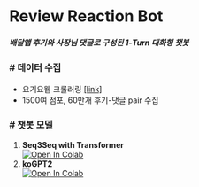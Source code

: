 # Review Reaction Bot
##### ***배달앱 후기와 사장님 댓글로 구성된 1-Turn 대화형 챗봇***
### # 데이터 수집
- 요기요웹 크롤러링 [[link]](https://github.com/grayfactory/yogiyo_crawler)
- 1500여 점포, 60만개 후기-댓글 pair 수집

### # 챗봇 모델
1. **Seq3Seq with Transformer**   
  [![Open In Colab](https://colab.research.google.com/assets/colab-badge.svg)](https://colab.research.google.com/github/grayfactory/ReviwReactionBot/blob/main/seq2seq_model.ipynb)
2. **koGPT2**   
  [![Open In Colab](https://colab.research.google.com/assets/colab-badge.svg)](https://colab.research.google.com/github/grayfactory/ReviwReactionBot/blob/main/Review_Bot_with_koGPT2.ipynb)

